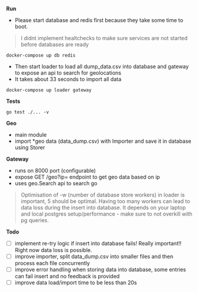 **Run**
* Please start database and redis first because they take some time to boot. 
> I didnt implement healtchecks to make sure services are not started before databases are ready
```shell
docker-compose up db redis
```
* Then start loader to load all dump_data.csv into database and gateway to expose an api to search for geolocations
* It takes about 33 seconds to import all data
```shell
docker-compose up loader gateway
```

**Tests**
```shell
go test ./... -v
```

**Geo**
- main module
- import *geo data (data_dump.csv) with Importer and save it in database using Storer

**Gateway**
- runs on 8000 port (configurable)
- expose GET /geo?ip= endpoint to get geo data based on ip
- uses geo.Search api to search go 

> Optimisation of -w (number of database store workers) in loader is important, 5 should be optimal.
> Having too many workers can lead to data loss during the insert into database. 
> It depends on your laptop and local postgres setup/performance - make sure to not overkill with pg queries.

**Todo**
- [ ] implement re-try logic if insert into database fails! Really important!! Right now data loss is possible.
- [ ] improve importer, split data_dump.csv into smaller files and then process each file concurrently
- [ ] improve error handling when storing data into database, some entries can fail insert and no feedback is provided
- [ ] improve data load/import time to be less than 20s